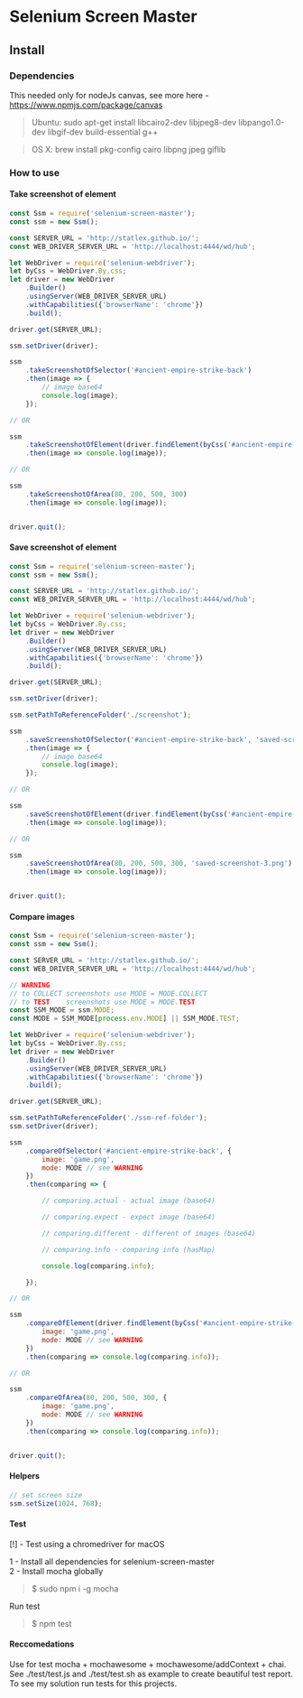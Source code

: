 # Selenium Screen Master

## Install

### Dependencies

This needed only for nodeJs canvas, see more here - https://www.npmjs.com/package/canvas

> Ubuntu: sudo apt-get install libcairo2-dev libjpeg8-dev libpango1.0-dev libgif-dev build-essential g++

> OS X: brew install pkg-config cairo libpng jpeg giflib

### How to use

#### Take screenshot of element

```javascript
const Ssm = require('selenium-screen-master');
const ssm = new Ssm();

const SERVER_URL = 'http://statlex.github.io/';
const WEB_DRIVER_SERVER_URL = 'http://localhost:4444/wd/hub';

let WebDriver = require('selenium-webdriver');
let byCss = WebDriver.By.css;
let driver = new WebDriver
    .Builder()
    .usingServer(WEB_DRIVER_SERVER_URL)
    .withCapabilities({'browserName': 'chrome'})
    .build();

driver.get(SERVER_URL);

ssm.setDriver(driver);

ssm
    .takeScreenshotOfSelector('#ancient-empire-strike-back')
    .then(image => {
        // image base64
        console.log(image);
    });

// OR

ssm
    .takeScreenshotOfElement(driver.findElement(byCss('#ancient-empire-strike-back')))
    .then(image => console.log(image));

// OR

ssm
    .takeScreenshotOfArea(80, 200, 500, 300)
    .then(image => console.log(image));


driver.quit();
```

#### Save screenshot of element

```javascript
const Ssm = require('selenium-screen-master');
const ssm = new Ssm();

const SERVER_URL = 'http://statlex.github.io/';
const WEB_DRIVER_SERVER_URL = 'http://localhost:4444/wd/hub';

let WebDriver = require('selenium-webdriver');
let byCss = WebDriver.By.css;
let driver = new WebDriver
    .Builder()
    .usingServer(WEB_DRIVER_SERVER_URL)
    .withCapabilities({'browserName': 'chrome'})
    .build();

driver.get(SERVER_URL);

ssm.setDriver(driver);

ssm.setPathToReferenceFolder('./screenshot');

ssm
    .saveScreenshotOfSelector('#ancient-empire-strike-back', 'saved-screenshot-1.png')
    .then(image => {
        // image base64
        console.log(image);
    });

// OR

ssm
    .saveScreenshotOfElement(driver.findElement(byCss('#ancient-empire-strike-back')), 'saved-screenshot-2.png')
    .then(image => console.log(image));

// OR

ssm
    .saveScreenshotOfArea(80, 200, 500, 300, 'saved-screenshot-3.png')
    .then(image => console.log(image));


driver.quit();
```

#### Compare images

```javascript
const Ssm = require('selenium-screen-master');
const ssm = new Ssm();

const SERVER_URL = 'http://statlex.github.io/';
const WEB_DRIVER_SERVER_URL = 'http://localhost:4444/wd/hub';

// WARNING
// to COLLECT screenshots use MODE = MODE.COLLECT
// to TEST    screenshots use MODE = MODE.TEST
const SSM_MODE = ssm.MODE;
const MODE = SSM_MODE[process.env.MODE] || SSM_MODE.TEST;

let WebDriver = require('selenium-webdriver');
let byCss = WebDriver.By.css;
let driver = new WebDriver
    .Builder()
    .usingServer(WEB_DRIVER_SERVER_URL)
    .withCapabilities({'browserName': 'chrome'})
    .build();

driver.get(SERVER_URL);

ssm.setPathToReferenceFolder('./ssm-ref-folder');
ssm.setDriver(driver);

ssm
    .compareOfSelector('#ancient-empire-strike-back', {
        image: 'game.png',
        mode: MODE // see WARNING
    })
    .then(comparing => {

        // comparing.actual - actual image (base64)

        // comparing.expect - expect image (base64)

        // comparing.different - different of images (base64)

        // comparing.info - comparing info (hasMap)

        console.log(comparing.info);

    });

// OR

ssm
    .compareOfElement(driver.findElement(byCss('#ancient-empire-strike-back')), {
        image: 'game.png',
        mode: MODE // see WARNING
    })
    .then(comparing => console.log(comparing.info));

// OR

ssm
    .compareOfArea(80, 200, 500, 300, {
        image: 'game.png',
        mode: MODE // see WARNING
    })
    .then(comparing => console.log(comparing.info));


driver.quit();
```

#### Helpers

```javascript
// set screen size
ssm.setSize(1024, 768);
```

#### Test

[!] - Test using a chromedriver for macOS<br />

1 - Install all dependencies for selenium-screen-master<br />
2 - Install mocha globally

>$ sudo npm i -g mocha

Run test

>$ npm test

#### Reccomedations

Use for test mocha + mochawesome + mochawesome/addContext + chai.<br />
See ./test/test.js and ./test/test.sh as example to create beautiful test report.<br />
To see my solution run tests for this projects.
